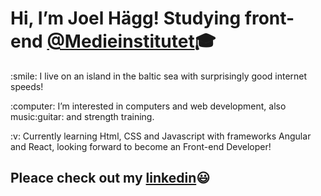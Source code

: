 # Hi, I’m Joel Hägg! Studying front-end [@Medieinstitutet](https://medieinstitutet.se/utbildningar/front-end-developer/):mortar_board:

<p> :smile: I live on an island in the baltic sea with surprisingly good internet speeds!</p>
<p> :computer: I’m interested in computers and web development, also music:guitar: and strength training.</p>
<p> :v: Currently learning Html, CSS and Javascript with frameworks Angular and React, looking forward to become an Front-end Developer!</p>

## Pleace check out my [linkedin](https://www.linkedin.com/in/joelhagg/):smiley:
